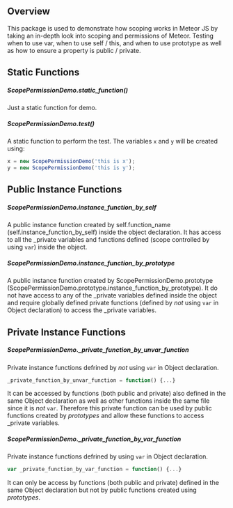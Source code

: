 ## Overview
This package is used to demonstrate how scoping works in Meteor JS by taking an in-depth look into scoping and permissions of Meteor. Testing when to use var, when to use self / this, and when to use prototype as well as how to ensure a property is public / private.

## Static Functions
##### ScopePermissionDemo.static_function()
Just a static function for demo.
##### ScopePermissionDemo.test()
A static function to perform the test. The variables `x` and `y` will be created using:
```javascript
x = new ScopePermissionDemo('this is x');
y = new ScopePermissionDemo('this is y');
```

## Public Instance Functions
##### ScopePermissionDemo.instance_function_by_self
A public instance function created by self.function_name (self.instance_function_by_self) inside the object declaration. It has access to all the _private variables and functions defined (scope controlled by using `var`) inside the object.
##### ScopePermissionDemo.instance_function_by_prototype
A public instance function created by ScopePermissionDemo.prototype (ScopePermissionDemo.prototype.instance_function_by_prototype). It do not have access to any of the _private variables defined inside the object and require globally defined private functions (defined by *not* using `var` in Object declaration) to access the _private variables.

## Private Instance Functions
##### ScopePermissionDemo._private_function_by_unvar_function
Private instance functions defrined by *not* using `var` in Object declaration.
```javascript
_private_function_by_unvar_function = function() {...}
```
It can be accessed by functions (both public and private) also defined in the same Object declaration as well as other functions inside the same file since it is *not* `var`. Therefore this private function can be used by public functions created by *prototypes* and allow these functions to access _private variables.
##### ScopePermissionDemo._private_function_by_var_function
Private instance functions defrined by using `var` in Object declaration.
```javascript
var _private_function_by_var_function = function() {...}
```
It can only be access by functions (both public and private) defined in the same Object declaration but not by public functions created using *prototypes*.
